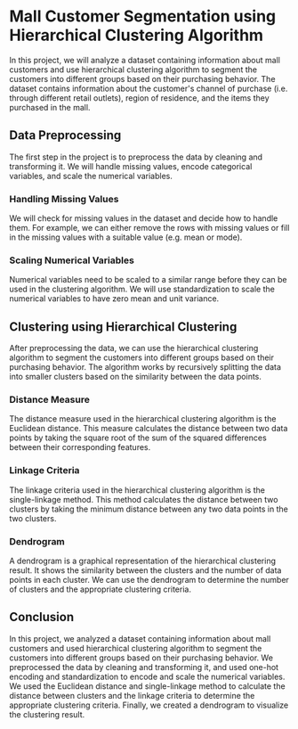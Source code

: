 # Mall Customer Segmentation using Hierarchical Clustering Algorithm

In this project, we will analyze a dataset containing information about mall customers and use hierarchical clustering algorithm to segment the customers into different groups based on their purchasing behavior. The dataset contains information about the customer's channel of purchase (i.e. through different retail outlets), region of residence, and the items they purchased in the mall.

## Data Preprocessing
The first step in the project is to preprocess the data by cleaning and transforming it. We will handle missing values, encode categorical variables, and scale the numerical variables.

### Handling Missing Values
We will check for missing values in the dataset and decide how to handle them. For example, we can either remove the rows with missing values or fill in the missing values with a suitable value (e.g. mean or mode).


### Scaling Numerical Variables
Numerical variables need to be scaled to a similar range before they can be used in the clustering algorithm. We will use standardization to scale the numerical variables to have zero mean and unit variance.

## Clustering using Hierarchical Clustering
After preprocessing the data, we can use the hierarchical clustering algorithm to segment the customers into different groups based on their purchasing behavior. The algorithm works by recursively splitting the data into smaller clusters based on the similarity between the data points.

### Distance Measure
The distance measure used in the hierarchical clustering algorithm is the Euclidean distance. This measure calculates the distance between two data points by taking the square root of the sum of the squared differences between their corresponding features.

### Linkage Criteria
The linkage criteria used in the hierarchical clustering algorithm is the single-linkage method. This method calculates the distance between two clusters by taking the minimum distance between any two data points in the two clusters.

### Dendrogram
A dendrogram is a graphical representation of the hierarchical clustering result. It shows the similarity between the clusters and the number of data points in each cluster. We can use the dendrogram to determine the number of clusters and the appropriate clustering criteria.

## Conclusion
In this project, we analyzed a dataset containing information about mall customers and used hierarchical clustering algorithm to segment the customers into different groups based on their purchasing behavior. We preprocessed the data by cleaning and transforming it, and used one-hot encoding and standardization to encode and scale the numerical variables. We used the Euclidean distance and single-linkage method to calculate the distance between clusters and the linkage criteria to determine the appropriate clustering criteria. Finally, we created a dendrogram to visualize the clustering result.
